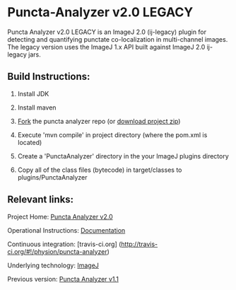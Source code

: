 Puncta-Analyzer v2.0 LEGACY
===========================

Puncta Analyzer v2.0 LEGACY is an ImageJ 2.0 (ij-legacy) plugin for detecting and quantifying punctate co-localization in multi-channel images. The legacy version uses the ImageJ 1.x API built against ImageJ 2.0 ij-legacy jars.

Build Instructions:
-------------------
1. Install JDK

2. Install maven

3. [Fork](https://help.github.com/articles/fork-a-repo) the puncta analyzer repo (or [download project zip](https://github.com/physion/puncta-analyzer/zipball/v2.0-legacy))

4. Execute 'mvn compile' in project directory (where the pom.xml is located)

5. Create a 'PunctaAnalyzer' directory in the your ImageJ plugins directory 

6. Copy all of the class files (bytecode) in target/classes to plugins/PunctaAnalyzer


Relevant links:
---------------
Project Home: [Puncta Analyzer v2.0](https://github.com/physion/puncta-analyzer)

Operational Instructions: [Documentation](https://github.com/physion/puncta-analyzer/tree/master/doc)

Continuous integration: [travis-ci.org] (http://travis-ci.org/#!/physion/puncta-analyzer)

Underlying technology: [ImageJ](http://dev.imagej.net) 

Previous version: [Puncta Analyzer v1.1](https://github.com/physion/puncta-analyzer/tree/v1.1)


